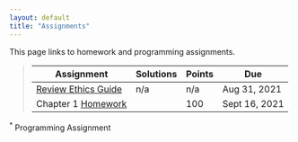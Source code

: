 ```yaml
---
layout: default
title: "Assignments"
---
```


This page links to homework and programming assignments.

> Assignment | Solutions | Points | Due
> ---------- | ---- | ------ | ---
> [Review Ethics Guide](assignment01.html) | n/a | n/a | Aug 31, 2021
> Chapter 1 [Homework](homework1.html) | | 100 | Sept 16, 2021


<sup>*</sup> Programming Assignment
